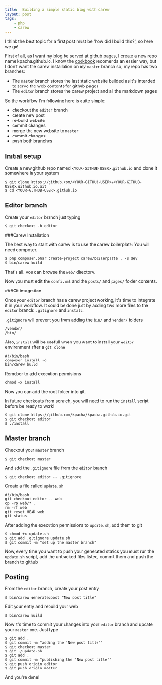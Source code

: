 ```yaml
---
title:  Building a simple static blog with carew
layout: post
tags:
    - php
    - carew
---
```


I think the best topic for a first post must be 'how did I build this?', so here we go!

First of all, as I want my blog be served at github pages, I create a new repo name kpacha.github.io. I know the [cookbook](http://carew.github.io/cookbook/hosting.html) recomends an easier way, but I don't want the carew installation on my `master` branch so, my repo has two branches:

* The `master` branch stores the last static website builded as it's intended to serve the web contents for github pages
* The `editor` branch stores the carew project and all the markdown pages

So the workflow I'm following here is quite simple:

- checkout the `editor` branch
- create new post
- re-build website
- commit changes
- merge the new website to `master`
- commit changes
- push both branches


Initial setup
----

Create a new github repo named `<YOUR-GITHUB-USER>.github.io` and clone it somewhere in your system

	$ git clone https://github.com/<YOUR-GITHUB-USER>/<YOUR-GITHUB-USER>.github.io.git
	$ cd <YOUR-GITHUB-USER>.github.io


Editor branch
----

Create your `editor` branch just typing

	$ git checkout -b editor

###Carew Installation

The best way to start with carew is to use the carew boilerplate: You will need composer.

	$ php composer.phar create-project carew/boilerplate . -s dev
	$ bin/carew build

That's all, you can browse the `web/` directory.

Now you must edit the `confi.yml` and the `posts/` and `pages/` folder contents.

###Git integration

Once your `editor` branch has a carew project working, it's time to integrate it in your workflow. It could be done just by adding two more files to the `editor` branch: `.gitignore` and `install`.

`.gitignore` will prevent you from adding the `bin/` and `vendor/` folders

	/vendor/
	/bin/

Also, `install` will be usefull when you want to install your `editor` environment after a `git clone`

	#!/bin/bash
	composer install -o
	bin/carew build

Remeber to add execution permisions

	chmod +x install

Now you can add the root folder into git.

In future checkouts from scratch, you will need to run the `install` script before be ready to work!

	$ git clone https://github.com/kpacha/kpacha.github.io.git
	$ git checkout editor
	$ ./install

Master branch
----

Checkout your `master` branch

	$ git checkout master

And add the `.gitignore` file from the `editor` branch

	$ git checkout editor -- .gitignore

Create a file called `update.sh`

	#!/bin/bash
	git checkout editor -- web
	cp -rp web/* .
	rm -rf web
	git reset HEAD web
	git status

After adding the execution permissions to `update.sh`, add them to git

	$ chmod +x update.sh
	$ git add .gitignore update.sh
	$ git commit -m "set up the master branch"

Now, every time you want to push your generated statics you must run the `update.sh` script, add the untracked files listed, commit them and push the branch to github

Posting
----

From the `editor` branch, create your post entry

    $ bin/carew generate:post "New post title"

Edit your entry and rebuild your web

	$ bin/carew build

Now it's time to commit your changes into your `editor` branch and update your `master` one. Just type

	$ git add .
	$ git commit -m "adding the 'New post title'"
	$ git checkout master
	$ git ./update.sh
	$ git add .
	$ git commit -m "publishing the 'New post title'"
	$ git push origin editor
	$ git push origin master

And you're done!